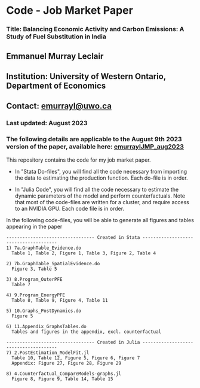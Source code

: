 # Code - Job Market Paper

### Title: **Balancing Economic Activity and Carbon Emissions: A Study of Fuel Substitution in India**

## Emmanuel Murray Leclair

## Institution: University of Western Ontario, Department of Economics

## Contact: emurrayl@uwo.ca

### Last updated: August 2023
### The following details are applicable to the August 9th 2023 version of the paper, available here: [emurraylJMP_aug2023](https://drive.google.com/file/d/1m2pWI3mbry4ZGm_G2nSWaOl3tnAdhogW/view?usp=drive_link)

This repository contains the code for my job market paper.

- In "Stata Do-files", you will find all the code necessary from importing the data to estimating the production function. Each do-file is in order.

- In "Julia Code", you will find all the code necessary to estimate the dynamic parameters of the model and perform counterfactuals. Note that most of the code-files are written for a cluster, and require access to an NVIDIA GPU. Each code file is in order.

In the following code-files, you will be able to generate all figures and tables appearing in the paper

	--------------------------------- Created in Stata --------------------------------------
	1) 7a.GraphTable_Evidence.do
	  Table 1, Table 2, Figure 1, Table 3, Figure 2, Table 4
	
	2) 7b.GraphTable_SpatialEvidence.do
	  Figure 3, Table 5
	
	3) 8.Program_OuterPFE
	  Table 7
	
	4) 9.Program_EnergyPFE
	  Table 8, Table 9, Figure 4, Table 11
	
	5) 10.Graphs_PostDynamics.do
	  Figure 5
	
	6) 11.Appendix_GraphsTables.do
	  Tables and figures in the appendix, excl. counterfactual
	
	--------------------------------- Created in Julia --------------------------------------
	7) 2.PostEstimation_ModelFit.jl
	  Table 10, Table 12, Figure 5, Figure 6, Figure 7
	  Appendix: Figure 27, Figure 28, Figure 29
	
	8) 4.Counterfactual_CompareModels-graphs.jl
	  Figure 8, Figure 9, Table 14, Table 15
	

